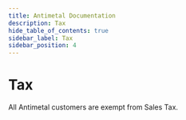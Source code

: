 ```yaml
---
title: Antimetal Documentation
description: Tax
hide_table_of_contents: true
sidebar_label: Tax
sidebar_position: 4
---
```


# Tax

All Antimetal customers are exempt from Sales Tax.
